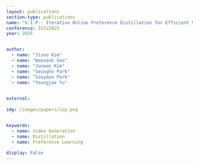 ```yaml
---
layout: publications
section-type: publications
name: "V.I.P.: Iterative Online Preference Distillation for Efficient Video Diffusion Models"
conference: ICCV2025
year: 2025


author:
  - name: "Jisoo Kim"
  - name: "Wooseok Seo"
  - name: "Junwan Kim"
  - name: "Seungho Park"
  - name: "Sooyeon Park"
  - name: "Youngjae Yu"
  

external:
    
img: /images/papers/vip.png


keywords:
  - name: Video Generation
  - name: Distillation
  - name: Preference Learning
  
display: False
---
```

